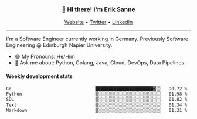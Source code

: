 <h3 align="center">👋 Hi there! I'm Erik Sanne</h3>
<p align="center">
  <a href="https://eriksanne.com">Website</a> •
  <a href="https://twitter.com/ErikKonradSanne">Twitter</a> •
  <a href="https://www.linkedin.com/in/eriksanne/">LinkedIn</a>
</p>

---
I'm a Software Engineer currently working in Germany. Previously Software Engineering @ Edinburgh Napier University.

- 😄 My Pronouns: He/Him
- 💬 Ask me about: Python, Golang, Java, Cloud, DevOps, Data Pipelines

<h4>Weekly development stats</h4>
<!--START_SECTION:waka-->

```txt
Go                                ██████████████████████▓░░   90.72 %
Python                            ▒░░░░░░░░░░░░░░░░░░░░░░░░   01.98 %
SQL                               ▒░░░░░░░░░░░░░░░░░░░░░░░░   01.82 %
Text                              ▒░░░░░░░░░░░░░░░░░░░░░░░░   01.34 %
Markdown                          ▒░░░░░░░░░░░░░░░░░░░░░░░░   01.31 %
```

<!--END_SECTION:waka-->
